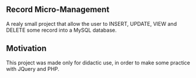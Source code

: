 ## Record Micro-Management
A realy small project that allow the user to INSERT, UPDATE, VIEW and DELETE some record into a MySQL database.

## Motivation
This project was made only for didactic use, in order to make some practice with JQuery and PHP.
